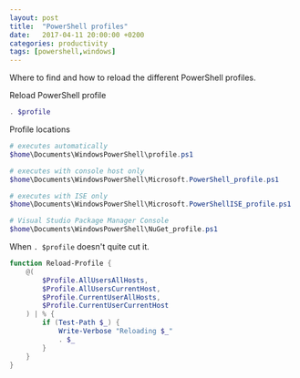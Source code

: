```yaml
---
layout: post
title:  "PowerShell profiles"
date:   2017-04-11 20:00:00 +0200
categories: productivity
tags: [powershell,windows]
---
```


Where to find and how to reload the different PowerShell profiles.

<!--more-->

Reload PowerShell profile
```powershell
. $profile
```

Profile locations
```powershell
# executes automatically
$home\Documents\WindowsPowerShell\profile.ps1

# executes with console host only
$home\Documents\WindowsPowerShell\Microsoft.PowerShell_profile.ps1

# executes with ISE only
$home\Documents\WindowsPowerShell\Microsoft.PowerShellISE_profile.ps1

# Visual Studio Package Manager Console
$home\Documents\WindowsPowerShell\NuGet_profile.ps1
```

When `. $profile` doesn't quite cut it.

```powershell
function Reload-Profile {
	@(
		$Profile.AllUsersAllHosts,
		$Profile.AllUsersCurrentHost,
		$Profile.CurrentUserAllHosts,
		$Profile.CurrentUserCurrentHost
	) | % {
		if (Test-Path $_) {
			Write-Verbose "Reloading $_"
			. $_
		}
	}
}
```
